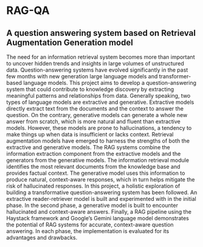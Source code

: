 # RAG-QA
## A question answering system based on Retrieval Augmentation Generation model

The need for an information retrieval system becomes more than important to uncover hidden
trends and insights in large volumes of unstructured data. Question-answering systems have
evolved significantly in the past few months with new generation large language models and
transformer-based language models. This project aims to develop a question-answering system
that could contribute to knowledge discovery by extracting meaningful patterns and relationships
from data. Generally speaking, two types of language models are extractive and generative.
Extractive models directly extract text from the documents and the context to answer the
question. On the contrary, generative models can generate a whole new answer from scratch,
which is more natural and fluent than extractive models. However, these models are prone to
hallucinations, a tendency to make things up when data is insufficient or lacks context.
Retrieval augmentation models have emerged to harness the strengths of both the extractive and
generative models. The RAG systems combine the information extraction component from the
extractive models and the generators from the generative models. The information retrieval
module identifies the most relevant documents from the knowledge base and provides factual
context. The generative model uses this information to produce natural, context-aware responses,
which in turn helps mitigate the risk of hallucinated responses.
In this project, a holistic exploration of building a transformative question-answering system has
been followed. An extractive reader-retriever model is built and experimented with in the initial
phase. In the second phase, a generative model is built to encounter hallucinated and
context-aware answers. Finally, a RAG pipeline using the Haystack framework and Google’s
Gemini language model demonstrates the potential of RAG systems for accurate, context-aware
question answering. In each phase, the implementation is evaluated for its advantages and
drawbacks.
